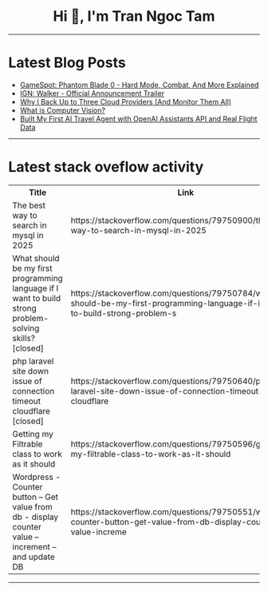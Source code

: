 <h1 align="center">Hi 👋, I'm Tran Ngoc Tam</h1>

---

# Latest Blog Posts 
<!-- BLOG-POST-LIST:START -->
- [GameSpot: Phantom Blade 0 - Hard Mode, Combat, And More Explained](https://dev.to/gg_news/gamespot-phantom-blade-0-hard-mode-combat-and-more-explained-36mo)
- [IGN: Walker - Official Announcement Trailer](https://dev.to/gg_news/ign-walker-official-announcement-trailer-28pj)
- [Why I Back Up to Three Cloud Providers &lpar;And Monitor Them All&rpar;](https://dev.to/tomcao2012/why-i-back-up-to-three-cloud-providers-and-monitor-them-all-1ogb)
- [What is Computer Vision?](https://dev.to/dev_patel_35864ca1db6093c/what-is-computer-vision-44ab)
- [Built My First AI Travel Agent with OpenAI Assistants API and Real Flight Data](https://dev.to/jeffrey_39f861255ebf7c628/built-my-first-ai-travel-agent-with-openai-assistants-api-and-real-flight-data-4h5p)
<!-- BLOG-POST-LIST:END -->

---

# Latest stack oveflow activity
<table>
  <tr><th>Title</th><th>Link</th></tr>
  <!-- STACKOVERFLOW:START --><tr><td>The best way to search in mysql in 2025</td><td>https://stackoverflow.com/questions/79750900/the-best-way-to-search-in-mysql-in-2025</td></tr><tr><td>What should be my first programming language if I want to build strong problem-solving skills? [closed]</td><td>https://stackoverflow.com/questions/79750784/what-should-be-my-first-programming-language-if-i-want-to-build-strong-problem-s</td></tr><tr><td>php laravel site down issue of connection timeout cloudflare [closed]</td><td>https://stackoverflow.com/questions/79750640/php-laravel-site-down-issue-of-connection-timeout-cloudflare</td></tr><tr><td>Getting my Filtrable class to work as it should</td><td>https://stackoverflow.com/questions/79750596/getting-my-filtrable-class-to-work-as-it-should</td></tr><tr><td>Wordpress - Counter button – Get value from db - display counter value – increment – and update DB</td><td>https://stackoverflow.com/questions/79750551/wordpress-counter-button-get-value-from-db-display-counter-value-increme</td></tr><!-- STACKOVERFLOW:END -->
</table>

---


